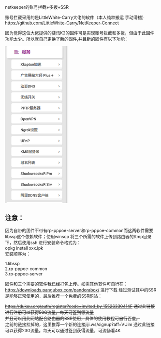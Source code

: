 netkeeper的账号拦截+多拨+SSR  

账号拦截采用的是LittleWhite-Carry大佬的软件（本人纯粹搬运 手动滑稽）  
https://github.com/LittleWhite-Carry/NetKeeper-Connect  

因为觉得这位大佬提供的斐讯K2的固件可是实现账号拦截和多拨，但由于此固件功能太少。所以就自己更换了新的固件,并且新的固件有以下功能：  

![image](https://github.com/yuyangyangyu/netkeeper/blob/master/test/test.png)  

注意：
------  
因为自带的固件不带有rp-pppoe-server和rp-pppoe-common而这两软件需要libssp这个依赖软件；使用winscp 将三个所需的软件上传到路由器的/tmp目录下，然后使用ssh 进行安装命令格式为：  
opkg install xxx.ipk  
安装顺序为： 

1.libssp  
2.rp-pppoe-common  
3.rp-pppoe-server 

固件和三个需要的软件我已经打包上传。如需其他软件可自行在：https://downloads.pangubox.com/pandorabox/ 进行下载
经过测试其中的SSR是能够正常使用的，最后推荐一个免费的SSR网站：  

~~https://dukou.org/auth/register?code=invited_by_15526330414F 通过此链接进行注册可以获得50G流量，每天可签到领流量  
并且可以用此网站配合路由器的SSR使用，具体的使用教程可自行百度。~~  
之前的链接挂掉的，这里推荐一个新的连接jiji.ws/signup?aff=VUim 通过此链接可以获得23G流量。每天可以通过签到获得流量，可流畅看4K

